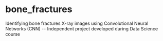 # bone_fractures
Identifying bone fractures X-ray images using Convolutional Neural Networks (CNN)
-- Independent project developed during Data Science course 
